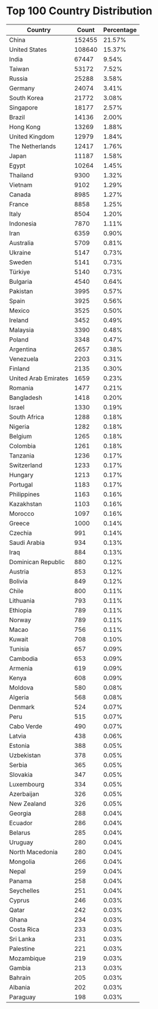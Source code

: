 # Top 100 Country Distribution
| Country | Count | Percentage |
|----|----|----|
| China | 152455 | 21.57% |
| United States | 108640 | 15.37% |
| India | 67447 | 9.54% |
| Taiwan | 53172 | 7.52% |
| Russia | 25288 | 3.58% |
| Germany | 24074 | 3.41% |
| South Korea | 21772 | 3.08% |
| Singapore | 18177 | 2.57% |
| Brazil | 14136 | 2.00% |
| Hong Kong | 13269 | 1.88% |
| United Kingdom | 12979 | 1.84% |
| The Netherlands | 12417 | 1.76% |
| Japan | 11187 | 1.58% |
| Egypt | 10264 | 1.45% |
| Thailand | 9300 | 1.32% |
| Vietnam | 9102 | 1.29% |
| Canada | 8985 | 1.27% |
| France | 8858 | 1.25% |
| Italy | 8504 | 1.20% |
| Indonesia | 7870 | 1.11% |
| Iran | 6359 | 0.90% |
| Australia | 5709 | 0.81% |
| Ukraine | 5147 | 0.73% |
| Sweden | 5141 | 0.73% |
| Türkiye | 5140 | 0.73% |
| Bulgaria | 4540 | 0.64% |
| Pakistan | 3995 | 0.57% |
| Spain | 3925 | 0.56% |
| Mexico | 3525 | 0.50% |
| Ireland | 3452 | 0.49% |
| Malaysia | 3390 | 0.48% |
| Poland | 3348 | 0.47% |
| Argentina | 2657 | 0.38% |
| Venezuela | 2203 | 0.31% |
| Finland | 2135 | 0.30% |
| United Arab Emirates | 1659 | 0.23% |
| Romania | 1477 | 0.21% |
| Bangladesh | 1418 | 0.20% |
| Israel | 1330 | 0.19% |
| South Africa | 1288 | 0.18% |
| Nigeria | 1282 | 0.18% |
| Belgium | 1265 | 0.18% |
| Colombia | 1261 | 0.18% |
| Tanzania | 1236 | 0.17% |
| Switzerland | 1233 | 0.17% |
| Hungary | 1213 | 0.17% |
| Portugal | 1183 | 0.17% |
| Philippines | 1163 | 0.16% |
| Kazakhstan | 1103 | 0.16% |
| Morocco | 1097 | 0.16% |
| Greece | 1000 | 0.14% |
| Czechia | 991 | 0.14% |
| Saudi Arabia | 934 | 0.13% |
| Iraq | 884 | 0.13% |
| Dominican Republic | 880 | 0.12% |
| Austria | 853 | 0.12% |
| Bolivia | 849 | 0.12% |
| Chile | 800 | 0.11% |
| Lithuania | 793 | 0.11% |
| Ethiopia | 789 | 0.11% |
| Norway | 789 | 0.11% |
| Macao | 756 | 0.11% |
| Kuwait | 708 | 0.10% |
| Tunisia | 657 | 0.09% |
| Cambodia | 653 | 0.09% |
| Armenia | 619 | 0.09% |
| Kenya | 608 | 0.09% |
| Moldova | 580 | 0.08% |
| Algeria | 568 | 0.08% |
| Denmark | 524 | 0.07% |
| Peru | 515 | 0.07% |
| Cabo Verde | 490 | 0.07% |
| Latvia | 438 | 0.06% |
| Estonia | 388 | 0.05% |
| Uzbekistan | 378 | 0.05% |
| Serbia | 365 | 0.05% |
| Slovakia | 347 | 0.05% |
| Luxembourg | 334 | 0.05% |
| Azerbaijan | 326 | 0.05% |
| New Zealand | 326 | 0.05% |
| Georgia | 288 | 0.04% |
| Ecuador | 286 | 0.04% |
| Belarus | 285 | 0.04% |
| Uruguay | 280 | 0.04% |
| North Macedonia | 280 | 0.04% |
| Mongolia | 266 | 0.04% |
| Nepal | 259 | 0.04% |
| Panama | 258 | 0.04% |
| Seychelles | 251 | 0.04% |
| Cyprus | 246 | 0.03% |
| Qatar | 242 | 0.03% |
| Ghana | 234 | 0.03% |
| Costa Rica | 233 | 0.03% |
| Sri Lanka | 231 | 0.03% |
| Palestine | 221 | 0.03% |
| Mozambique | 219 | 0.03% |
| Gambia | 213 | 0.03% |
| Bahrain | 205 | 0.03% |
| Albania | 202 | 0.03% |
| Paraguay | 198 | 0.03% |
